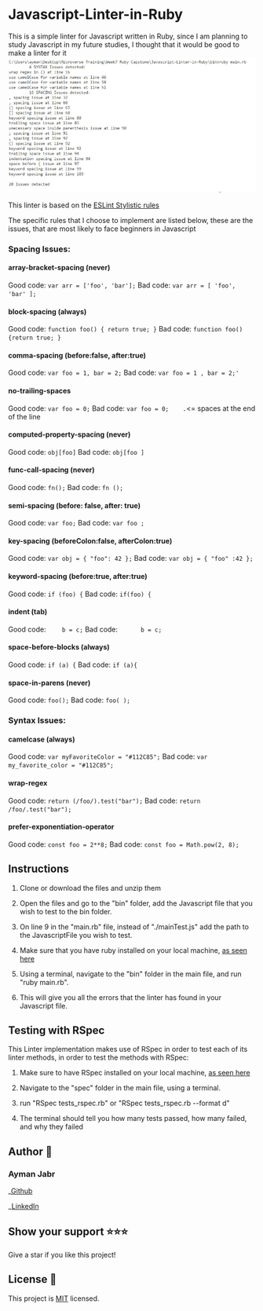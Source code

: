 # Javascript-Linter-in-Ruby

This is a simple linter for Javascript written in Ruby, since I am planning to study Javascript in my future studies, I thought that it would be good to make a linter for it
![Screenshot-of-live-demo](./assets/screenshot.JPG)


This linter is based on the [ESLint Stylistic rules](https://eslint.org/docs/rules/#stylistic-issues)

The specific rules that I choose to implement are listed below, these are the issues, that are most likely to face beginners in Javascript

### Spacing Issues:

#### array-bracket-spacing (never)
Good code:
`var arr = ['foo', 'bar'];`
Bad code:
`var arr = [ 'foo', 'bar' ];`

#### block-spacing (always)
Good code:
`function foo() { return true; }`
Bad code:
`function foo() {return true; }`

#### comma-spacing (before:false, after:true)
Good code:
`var foo = 1, bar = 2;`
Bad code:
`var foo = 1 , bar = 2;'`

#### no-trailing-spaces
Good code:
`var foo = 0;`
Bad code:
`var foo = 0;    .`<= spaces at the end of the line

#### computed-property-spacing (never)
Good code:
`obj[foo]`
Bad code:
`obj[foo ]`

#### func-call-spacing (never)
Good code:
`fn();`
Bad code:
`fn ();`

#### semi-spacing (before: false, after: true)
Good code:
`var foo;`
Bad code:
`var foo ;`

#### key-spacing (beforeColon:false, afterColon:true)
Good code:
`var obj = { "foo": 42 };`
Bad code:
`var obj = { "foo" :42 };`

#### keyword-spacing (before:true, after:true)
Good code:
`if (foo) {`
Bad code:
`if(foo) {`

#### indent (tab)
Good code:
`    b = c;`
Bad code:
`      b = c;`

#### space-before-blocks (always)
Good code:
`if (a) {`
Bad code:
`if (a){`

#### space-in-parens (never)
Good code:
`foo();`
Bad code:
`foo( );`



### Syntax Issues:

#### camelcase (always)
Good code:
`var myFavoriteColor = "#112C85";`
Bad code:
`var my_favorite_color = "#112C85";`

#### wrap-regex
Good code:
`return (/foo/).test("bar");`
Bad code:
`return /foo/.test("bar");`

#### prefer-exponentiation-operator
Good code:
`const foo = 2**8;`
Bad code:
`const foo = Math.pow(2, 8);`



## Instructions

1) Clone or download the files and unzip them

2) Open the files and go to the "bin" folder, add the Javascript file that you wish to test to the bin folder.

3) On line 9 in the "main.rb" file, instead of "./mainTest.js" add the path to the JavascriptFile you wish to test.

4) Make sure that you have ruby installed on your local machine, [as seen here](https://www.ruby-lang.org/en/documentation/installation/)

5) Using a terminal, navigate to the "bin" folder in the main file, and run "ruby main.rb".

6) This will give you all the errors that the linter has found in your Javascript file.

## Testing with RSpec
This Linter implementation makes use of RSpec in order to test each of its linter methods, in order to test the methods with RSpec:

1) Make sure to have RSpec installed on your local machine, [as seen here](https://github.com/rspec/rspec)

2) Navigate to the "spec" folder in the main file, using a terminal.

3) run "RSpec tests_rspec.rb" or
 "RSpec tests_rspec.rb --format d"

4) The terminal should tell you how many tests passed, how many failed, and why they failed

## Author 👤

### Ayman Jabr

_[Github](https://github.com/AymanJabr/)

_[LinkedIn](https://www.linkedin.com/in/ayman-jabr-3705a4100/)

## Show your support ⭐️⭐️⭐️

Give a star if you like this project!

## License 📝

This project is [MIT](https://www.mit.edu/~amini/LICENSE.md) licensed.
